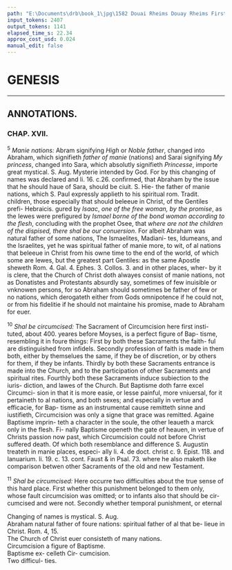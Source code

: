 ```yaml
---
path: "E:\Documents\drb\book_1\jpg\1582 Douai Rheims Douay Rheims First Edition  1 of 3 1609 Old Testament.pdf-85.jpg"
input_tokens: 2407
output_tokens: 1141
elapsed_time_s: 22.34
approx_cost_usd: 0.024
manual_edit: false
---
```

# GENESIS

---

## ANNOTATIONS.
### CHAP. XVII.

<sup>5</sup> *Manie nations:* Abram signifying *High* or *Noble father*, changed into Abraham, which signifieth *father of manie* (nations) and Sarai signifying *My princess*, changed into Sara, which absolutly signifieth *Princesse*, importe great mystical. S. Aug. Mysterie intended by God. For by this changing of names was declared and li. 16. c.26. confirmed, that Abraham by the issue that he should haue of Sara, should be ciuit. S. Hie- the father of manie nations, which S. Paul expressly applieth to his spiritual rom. Tradit. children, those especially that should beleeue in Christ, of the Gentiles prefi- Hebraicis. gured by *Isaac*, *one of the free woman, by the promise*, as the Iewes were prefigured by *Ismael borne of the bond woman according to the flesh*, concluding with the prophet Osee, that *where are not the children of the dispised, there shal be our conuersion*. For albeit Abraham was natural father of some nations, The Ismaelites, Madiani- tes, Idumeans, and the Israelites, yet he was spiritual father of manie more, to wit, of al nations that beleeue in Christ from his owne time to the end of the world, of which some are Iewes, but the greatest part Gentiles: as the same Apostle sheweth Rom. 4. Gal. 4. Ephes. 3. Collos. 3. and in other places, wher- by it is clere, that the Church of Christ doth alwayes consist of manie nations, not as Donatistes and Protestants absurdly say, sometimes of few inuisible or vnknowen persons, for so Abraham should sometimes be father of few or no nations, which derogateth either from Gods omnipotence if he could not, or from his fidelitie if he should not maintaine his promise, made to Abraham for euer.

<sup>10</sup> *Shal be circumcised:* The Sacrament of Circumcision here first insti- tuted, about 400. yeares before Moyses, is a perfect figure of Bap- tisme, resembling it in foure things: First by both these Sacraments the faith- ful are distinguished from infidels. Secondly profession of faith is made in them both, either by themselues the same, if they be of discretion, or by others for them, if they be infants. Thirdly by both these Sacraments entrance is made into the Church, and to the participation of other Sacraments and spiritual rites. Fourthly both these Sacraments induce subiection to the iuris- diction, and lawes of the Church. But Baptisme doth farre excel Circumci- sion in that it is more easie, or lesse painful, more vniuersal, for it pertaineth to al nations, and both sexes; and especially in vertue and efficacie, for Bap- tisme as an instrumental cause remitteth sinne and iustifieth, Circumcision was only a signe that grace was remitted. Againe Baptisme imprin- teth a character in the soule, the other leaueth a marck only in the flesh. Fi- nally Baptisme openeth the gate of heauen, in vertue of Christs passion now past, which Circumcision could not before Christ suffered death. Of which both resemblance and difference S. Augustin treateth in manie places, especi- ally li. 4. de doct. christ c. 9. Epist. 118. and Ianuarium. li. 19. c. 13. cont. Faust & in Psal. 73. where he also maketh like comparison betwen other Sacraments of the old and new Testament.

<sup>11</sup> *Shal be circumcised:* Here occurre two difficulties about the true sense of this hard place. First whether this punishment belonged to them only, whose fault circumcision was omitted; or to infants also that should be cir- cumcised and were not. Secondly whether temporal punishment, or eternal

<aside>Changing of names is mystical. S. Aug.</aside>

<aside>Abraham natural father of foure nations: spiritual father of al that be- lieue in Christ. Rom. 4, 15.</aside>

<aside>The Church of Christ euer consisteth of many nations.</aside>

<aside>Circumcision a figure of Baptisme.</aside>

<aside>Baptisme ex- celleth Cir- cumcision.</aside>

<aside>Two difficul- ties.</aside>